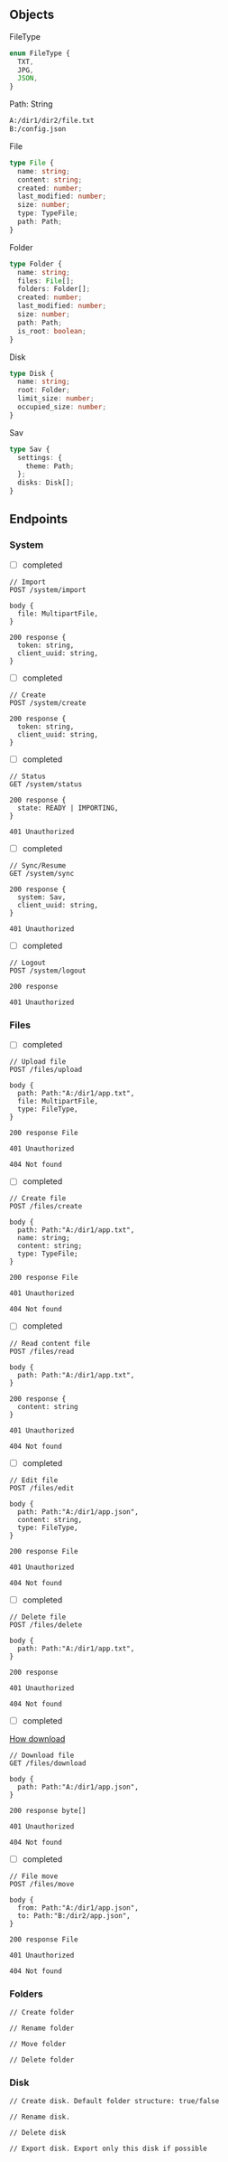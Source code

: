 ## Objects

FileType

```ts
enum FileType {
  TXT,
  JPG,
  JSON,
}
```

Path: String

```txt
A:/dir1/dir2/file.txt
B:/config.json
```

File

```ts
type File {
  name: string;
  content: string;
  created: number;
  last_modified: number;
  size: number;
  type: TypeFile;
  path: Path;
}
```

Folder

```ts
type Folder {
  name: string;
  files: File[];
  folders: Folder[];
  created: number;
  last_modified: number;
  size: number;
  path: Path;
  is_root: boolean;
}
```

Disk

```ts
type Disk {
  name: string;
  root: Folder;
  limit_size: number;
  occupied_size: number;
}
```

Sav

```ts
type Sav {
  settings: {
    theme: Path;
  };
  disks: Disk[];
}
```

## Endpoints

### System

- [ ] completed

```
// Import
POST /system/import

body {
  file: MultipartFile,
}

200 response {
  token: string,
  client_uuid: string,
}
```

- [ ] completed

```
// Create
POST /system/create

200 response {
  token: string,
  client_uuid: string,
}
```

- [ ] completed

```
// Status
GET /system/status

200 response {
  state: READY | IMPORTING,
}

401 Unauthorized
```

- [ ] completed

```
// Sync/Resume
GET /system/sync

200 response {
  system: Sav,
  client_uuid: string,
}

401 Unauthorized
```

- [ ] completed

```
// Logout
POST /system/logout

200 response

401 Unauthorized
```

### Files

- [ ] completed

```
// Upload file
POST /files/upload

body {
  path: Path:"A:/dir1/app.txt",
  file: MultipartFile,
  type: FileType,
}

200 response File

401 Unauthorized

404 Not found
```

- [ ] completed

```
// Create file
POST /files/create

body {
  path: Path:"A:/dir1/app.txt",
  name: string;
  content: string;
  type: TypeFile;
}

200 response File

401 Unauthorized

404 Not found
```

- [ ] completed

```
// Read content file
POST /files/read

body {
  path: Path:"A:/dir1/app.txt",
}

200 response {
  content: string
}

401 Unauthorized

404 Not found
```

- [ ] completed

```
// Edit file
POST /files/edit

body {
  path: Path:"A:/dir1/app.json",
  content: string,
  type: FileType,
}

200 response File

401 Unauthorized

404 Not found
```

- [ ] completed

```
// Delete file
POST /files/delete

body {
  path: Path:"A:/dir1/app.txt",
}

200 response

401 Unauthorized

404 Not found
```

- [ ] completed

[How download](https://github.com/martindotpy/proyecto_algoritmos_estrucutras_de_datos/blob/main/app/src/main/java/pe/edu/utp/springboot/ApiController.java#L183)

```
// Download file
GET /files/download

body {
  path: Path:"A:/dir1/app.json",
}

200 response byte[]

401 Unauthorized

404 Not found
```

- [ ] completed

```
// File move
POST /files/move

body {
  from: Path:"A:/dir1/app.json",
  to: Path:"B:/dir2/app.json",
}

200 response File

401 Unauthorized

404 Not found
```

### Folders

```
// Create folder
```

```
// Rename folder
```

```
// Move folder
```

```
// Delete folder
```

### Disk

```
// Create disk. Default folder structure: true/false
```

```
// Rename disk.
```

```
// Delete disk
```

```
// Export disk. Export only this disk if possible
```
